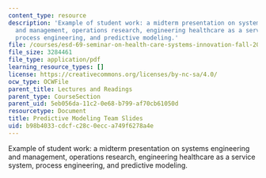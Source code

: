 ```yaml
---
content_type: resource
description: 'Example of student work: a midterm presentation on systems engineering
  and management, operations research, engineering healthcare as a service system,
  process engineering, and predictive modeling.'
file: /courses/esd-69-seminar-on-health-care-systems-innovation-fall-2010/b98b4033cdcfc28c0ecca749f6278a4e_MITESD_69F10_prmdlng_mdtrm.pdf
file_size: 3284461
file_type: application/pdf
learning_resource_types: []
license: https://creativecommons.org/licenses/by-nc-sa/4.0/
ocw_type: OCWFile
parent_title: Lectures and Readings
parent_type: CourseSection
parent_uid: 5eb056da-11c2-0e68-b799-af70cb61050d
resourcetype: Document
title: Predictive Modeling Team Slides
uid: b98b4033-cdcf-c28c-0ecc-a749f6278a4e
---
```

Example of student work: a midterm presentation on systems engineering and management, operations research, engineering healthcare as a service system, process engineering, and predictive modeling.